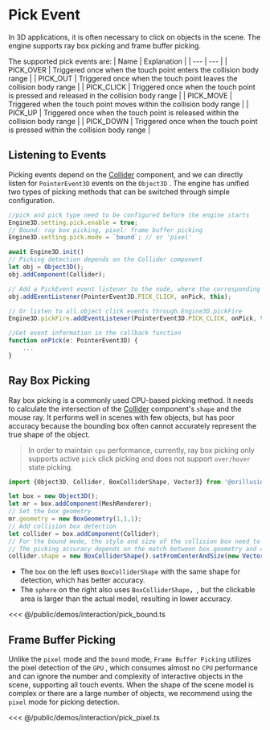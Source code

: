 # Pick Event
In 3D applications, it is often necessary to click on objects in the scene. The engine supports ray box picking and frame buffer picking.

The supported pick events are:
| Name | Explanation |
| --- | --- |
| PICK_OVER | Triggered once when the touch point enters the collision body range |
| PICK_OUT | Triggered once when the touch point leaves the collision body range |
| PICK_CLICK | Triggered once when the touch point is pressed and released in the collision body range |
| PICK_MOVE | Triggered when the touch point moves within the collision body range |
| PICK_UP | Triggered once when the touch point is released within the collision body range |
| PICK_DOWN | Triggered once when the touch point is pressed within the collision body range |

## Listening to Events
Picking events depend on the [Collider](/guide/physics/collider) component, and we can directly listen for `PointerEvent3D` events on the `Object3D` . The engine has unified two types of picking methods that can be switched through simple configuration.

```ts
//pick and pick type need to be configured before the engine starts
Engine3D.setting.pick.enable = true;
// Bound: ray box picking, pixel: frame buffer picking
Engine3D.setting.pick.mode = `bound`; // or 'pixel'

await Engine3D.init()
// Picking detection depends on the Collider component
let obj = Object3D();
obj.addComponent(Collider);

// Add a PickEvent event listener to the node, where the corresponding event can be obtained in the callback function
obj.addEventListener(PointerEvent3D.PICK_CLICK, onPick, this);

// Or listen to all object click events through Engine3D.pickFire
Engine3D.pickFire.addEventListener(PointerEvent3D.PICK_CLICK, onPick, this);

//Get event information in the callback function
function onPick(e: PointerEvent3D) {
    ...
}
```

## Ray Box Picking
Ray box picking is a commonly used CPU-based picking method. It needs to calculate the intersection of the [Collider](/guide/physics/collider) component's `shape` and the mouse ray. It performs well in scenes with few objects, but has poor accuracy because the bounding box often cannot accurately represent the true shape of the object.   
> In order to maintain `cpu` performance, currently, ray box picking only supports active `pick` click picking and does not support `over/hover` state picking.

```ts
import {Object3D, Collider, BoxColliderShape, Vector3} from '@orillusion/core';

let box = new Object3D();
let mr = box.addComponent(MeshRenderer);
// Set the box geometry
mr.geometry = new BoxGeometry(1,1,1);
// Add collision box detection
let collider = box.addComponent(Collider);
// For the bound mode, the style and size of the collision box need to be set manually
// The picking accuracy depends on the match between box.geometry and collider.shape
collider.shape = new BoxColliderShape().setFromCenterAndSize(new Vector3(0, 0, 0), new Vector3(1, 1, 1));
```

- The `box` on the left uses `BoxColliderShape` with the same shape for detection, which has better accuracy.
- The `sphere` on the right also uses `BoxColliderShape`，, but the clickable area is larger than the actual model, resulting in lower accuracy.

<Demo :height="400" src="/demos/interaction/pick_bound.ts"></Demo>

<<< @/public/demos/interaction/pick_bound.ts


## Frame Buffer Picking
Unlike the `pixel` mode and the `bound` mode, `Frame Buffer Picking` utilizes the pixel detection of the `GPU` , which consumes almost no `CPU` performance and can ignore the number and complexity of interactive objects in the scene, supporting all touch events. When the shape of the scene model is complex or there are a large number of objects, we recommend using the `pixel` mode for picking detection.

<Demo :height="400" src="/demos/interaction/pick_pixel.ts"></Demo>

<<< @/public/demos/interaction/pick_pixel.ts
